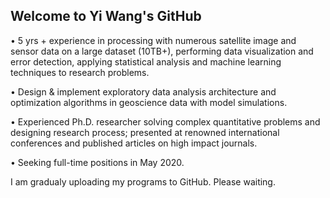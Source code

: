 ## Welcome to Yi Wang's GitHub

•	5 yrs + experience in processing with numerous satellite image and sensor data on a large dataset (10TB+), performing data visualization and error detection, applying statistical analysis and machine learning techniques to research problems.

•	Design & implement exploratory data analysis architecture and optimization algorithms in geoscience data with model simulations.

•	Experienced Ph.D. researcher solving complex quantitative problems and designing research process; presented at renowned international conferences and published articles on high impact journals.

•	Seeking full-time positions in May 2020.

I am gradualy uploading my programs to GitHub. Please waiting. 
